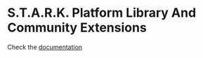 # S.T.A.R.K. Platform Library And Community Extensions

Check the [documentation](https://stark.markparker.me/contributing-and-shared-usage-stark-place)
